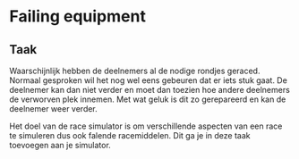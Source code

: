 # Failing equipment
## Taak
Waarschijnlijk hebben de deelnemers al de nodige rondjes geraced. Normaal gesproken wil het nog wel eens gebeuren dat er iets stuk gaat. De deelnemer kan dan niet verder en moet dan toezien hoe andere deelnemers de verworven plek innemen. Met wat geluk is dit zo gerepareerd en kan de deelnemer weer verder.

Het doel van de race simulator is om verschillende aspecten van een race te simuleren dus ook falende racemiddelen. Dit ga je in deze taak toevoegen aan je simulator.